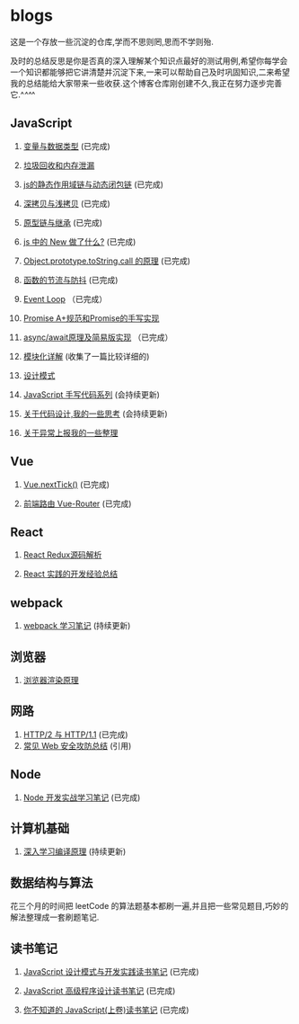 # blogs

这是一个存放一些沉淀的仓库,学而不思则罔,思而不学则殆.

及时的总结反思是你是否真的深入理解某个知识点最好的测试用例,希望你每学会一个知识都能够把它讲清楚并沉淀下来,一来可以帮助自己及时巩固知识,二来希望我的总结能给大家带来一些收获.这个博客仓库刚创建不久,我正在努力逐步完善它.^_^^_^

## JavaScript

1. [变量与数据类型](https://github.com/muzishuiji/blogs/blob/master/JavaScript/variable.md) (已完成)

2. [垃圾回收和内存泄漏]()

3. [js的静态作用域链与动态闭包链](https://github.com/muzishuiji/blogs/blob/master/JavaScript/scopeChain_closure.md) (已完成)

4. [深拷贝与浅拷贝](https://github.com/muzishuiji/blogs/blob/master/JavaScript/deep-shallow-copy.md) (已完成)

5. [原型链与继承](https://github.com/muzishuiji/blogs/blob/master/JavaScript/prototype.md) (已完成)

6. [js 中的 New 做了什么?](https://github.com/muzishuiji/blogs/blob/master/JavaScript/new.md) (已完成)

7. [Object.prototype.toString.call 的原理](https://github.com/muzishuiji/blogs/blob/master/JavaScript/Object.prototype.toString.call.md) (已完成)

8. [函数的节流与防抖](https://github.com/muzishuiji/blogs/blob/master/JavaScript/debounce-throttle.md) (已完成)

9. [Event Loop](https://github.com/muzishuiji/blogs/blob/master/JavaScript/event-loop.md) （已完成）

10. [Promise A+规范和Promise的手写实现]()

11. [async/await原理及简易版实现](https://github.com/muzishuiji/blogs/blob/master/JavaScript/async-await.md) （已完成）

12. [模块化详解](https://mp.weixin.qq.com/s/MPEhWlS9KiIc9I6Of5GpOQ) (收集了一篇比较详细的)

13. [设计模式]()

14. [JavaScript 手写代码系列](https://github.com/muzishuiji/blogs/blob/master/JavaScript/writeFunction.md) (会持续更新)

15. [关于代码设计,我的一些思考](https://github.com/muzishuiji/blogs/blob/master/JavaScript/code-design.md) (会持续更新)

15. [关于异常上报我的一些整理]()  

## Vue

1. [Vue.nextTick()](https://juejin.im/post/5d6f2b5f518825421c080325) (已完成)

2. [前端路由 Vue-Router](https://juejin.im/post/5d6f729f51882571ed61e1f2) (已完成)

## React

1. [React Redux源码解析]()

2. [React 实践的开发经验总结]()

## webpack

1. [webpack 学习笔记](https://github.com/muzishuiji/blogs/blob/master/webpack/webpack-study.md) (持续更新)

## 浏览器

1. [浏览器渲染原理]()

## 网路

1. [HTTP/2 与 HTTP/1.1](https://github.com/muzishuiji/blogs/blob/master/http/http2%E4%B8%8Ehttp1.1.md) (已完成)
2. [常见 Web 安全攻防总结](https://zoumiaojiang.com/article/common-web-security/) (引用)

## Node

1. [Node 开发实战学习笔记](https://github.com/muzishuiji/blogs/blob/master/node/node-study.md) (已完成)

## 计算机基础

1. [深入学习编译原理](https://github.com/muzishuiji/blogs/blob/master/computer-basic/bianyiyuanli.md)  (持续更新)

## 数据结构与算法

花三个月的时间把 leetCode 的算法题基本都刷一遍,并且把一些常见题目,巧妙的解法整理成一套刷题笔记.

## 读书笔记

1. [JavaScript 设计模式与开发实践读书笔记](https://github.com/muzishuiji/blogs/tree/master/reading-notes/javaScript-advanced-programming) (已完成)

2. [JavaScript 高级程序设计读书笔记](https://github.com/muzishuiji/blogs/tree/master/reading-notes/javaScript-design-patterns-and-development-practice) (已完成)

3. [你不知道的 JavaScript(上卷)读书笔记](https://github.com/muzishuiji/blogs/tree/master/reading-notes/javaScript-you-don't-know) (已完成)
